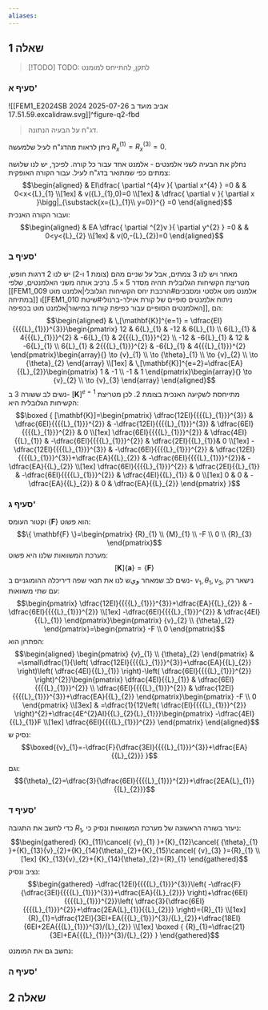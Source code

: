 ```yaml
---
aliases:
---
```

## שאלה 1

>[!TODO] TODO: לתקן, להתייחס למומנט
### סעיף א'
![[FEM1_E2024SB 2024 אביב מועד ב 2025-07-26 17.51.59.excalidraw.svg]]^figure-q2-fbd
>דג"ח על הבעיה הנתונה.

ניתן לראות מהדג"ח לעיל שלמעשה $R^{(1)}_{x}={{{R}_{x}}}^{(3)}=0$.

נחלק את הבעיה לשני אלמנטים - אלמנט אחד עבור כל קורה. לפיכך, יש לנו שלושה צמתים כפי שמתואר בדג"ח לעיל. עבור הקורה האופקית:
$$\begin{aligned}
 & EI\dfrac{ \partial ^{4}v }{ \partial x^{4} } =0 &  & 0<x<{L}_{1} \\[1ex]
 & v({L}_{1},0)=0  \\[1ex] 
 & \dfrac{ \partial v }{ \partial x }\bigg|_{\substack{x={L}_{1}\\ y=0}}^{} =0 
\end{aligned}$$
ועבור הקורה האנכית:
$$\begin{aligned}
 & EA \dfrac{ \partial ^{2}v }{ \partial y^{2} } =0 &  & 0<y<{L}_{2} \\[1ex]
 & v(0,-{L}_{2})=0
\end{aligned}$$

### סעיף ב'
מאחר ויש לנו $3$ צמתים, אבל על שניים מהם (צומת $1$ ו-$2$) יש לנו $2$ דרגות חופש, מטריצת הקשיחות הגלובלית תהיה מסדר $5\times 5$. נרכיב אותה משני האלמנטים, שלפי [[FEM1_009 אלמנט מוט אלסטי ומסבכים#הרכבת יחס הקשיחות הגלובלי|אלמנט מוט במתיחה]] ו[[FEM1_010 ניתוח אלמנטים סופיים של קורת אוילר-ברנולי#שיטת האלמנטים הסופיים עבור כפיפת קורות במישור|אלמנט מוט בכפיפה]], הם:
$$\begin{aligned}
 & \,[\mathbf{K}]^{e=1} = \dfrac{EI}{{{{L}_{1}}}^{3}}\begin{pmatrix} 12 & 6{L}_{1} & -12 & 6{L}_{1} \\ 6{L}_{1} & 4{{{L}_{1}}}^{2} & -6{L}_{1} & 2{{{L}_{1}}}^{2} \\ -12 & -6{L}_{1} & 12 & -6{L}_{1} \\ 6{L}_{1} & 2{{{L}_{1}}}^{2} & -6{L}_{1} & 4{{{L}_{1}}}^{2} \end{pmatrix}\begin{array}{}
\to {v}_{1} \\
\to {\theta}_{1} \\
\to {v}_{2} \\
\to {\theta}_{2}
\end{array}
 \\[1ex]
 & \,[\mathbf{K}]^{e=2}=\dfrac{EA}{{L}_{2}}\begin{pmatrix}
1 & -1 \\
-1 & 1
\end{pmatrix}\begin{array}{}
\to {v}_{2} \\
\to {v}_{3}
\end{array}
\end{aligned}$$
נשים לב ששורה $3$ ב- $[\mathbf{K}]^{e=1}$ מתייחסת לשקיעה האנכית בצומת $2$. לכן מטריצת הקשיחות הגלובלית היא:
$$\boxed {
[\mathbf{K}]=\begin{pmatrix}
\dfrac{12EI}{{{{L}_{1}}}^{3}} & \dfrac{6EI}{{{{L}_{1}}}^{2}} & -\dfrac{12EI}{{{{L}_{1}}}^{3}} & \dfrac{6EI}{{{{L}_{1}}}^{2}} & 0 \\[1ex]
\dfrac{6EI}{{{{L}_{1}}}^{2}} & \dfrac{4EI}{{L}_{1}} & -\dfrac{6EI}{{{{L}_{1}}}^{2}} & \dfrac{2EI}{{L}_{1}}& 0 \\[1ex]
-\dfrac{12EI}{{{{L}_{1}}}^{3}} & -\dfrac{6EI}{{{{L}_{1}}}^{2}} & \dfrac{12EI}{{{{L}_{1}}}^{3}}+\dfrac{EA}{{L}_{2}} & -\dfrac{6EI}{{{{L}_{1}}}^{2}}& -\dfrac{EA}{{L}_{2}} \\[1ex]
\dfrac{6EI}{{{{L}_{1}}}^{2}} & \dfrac{2EI}{{L}_{1}} & -\dfrac{6EI}{{{{L}_{1}}}^{2}} & \dfrac{4EI}{{L}_{1}} & 0 \\[1ex]
0 & 0 & -\dfrac{EA}{{L}_{2}} & 0 & \dfrac{EA}{{L}_{2}}
\end{pmatrix}
 }$$

### סעיף ג'
וקטור העומס $\{ \mathbf{F} \}$ הוא פשוט:
$$\{ \mathbf{F} \}=\begin{pmatrix}
{R}_{1} \\
{M}_{1} \\
-F \\
0 \\
{R}_{3}
\end{pmatrix}$$
מערכת המשוואות שלנו היא פשוט:
$$[\mathbf{K}]\{ \mathbf{a} \}=\{ \mathbf{F} \}$$
נשים לב שמאחר ويש לנו את תנאי שפה דיריכלה ההומוגניים ב- ${v}_{1},{\theta}_{1},{v}_{3}$, נישאר רק עם שתי משוואות:
$$\begin{pmatrix}
\dfrac{12EI}{{{{L}_{1}}}^{3}}+\dfrac{EA}{{L}_{2}} & -\dfrac{6EI}{{{{L}_{1}}}^{2}} \\[1ex]
-\dfrac{6EI}{{{{L}_{1}}}^{2}} & \dfrac{4EI}{{L}_{1}}
\end{pmatrix}\begin{pmatrix}
{v}_{2} \\
{\theta}_{2}
\end{pmatrix}=\begin{pmatrix}
-F \\
0
\end{pmatrix}$$
הפתרון הוא:
$$\begin{aligned}
\begin{pmatrix}
{v}_{1} \\
{\theta}_{2}
\end{pmatrix} & =\small\dfrac{1}{\left( \dfrac{12EI}{{{{L}_{1}}}^{3}}+\dfrac{EA}{{L}_{2}} \right)\left( \dfrac{4EI}{{L}_{1}} \right)-\left( \dfrac{6EI}{{{{L}_{1}}}^{2}} \right)^{2}}\begin{pmatrix}
\dfrac{4EI}{{L}_{1}} & \dfrac{6EI}{{{{L}_{1}}}^{2}} \\
\dfrac{6EI}{{{{L}_{1}}}^{2}} & \dfrac{12EI}{{{{L}_{1}}}^{3}}+\dfrac{EA}{{L}_{2}}
\end{pmatrix}\begin{pmatrix}
-F \\
0
\end{pmatrix} \\[3ex]
 & =\dfrac{1}{12\left( \dfrac{EI}{{{{L}_{1}}}^{2}} \right)^{2}+\dfrac{4E^{2}AI}{{L}_{2}{L}_{1}}}\begin{pmatrix}
-\dfrac{4EI}{{L}_{1}}F \\[1ex]
\dfrac{6EI}{{{{L}_{1}}}^{2}}
\end{pmatrix}
\end{aligned}$$
נסיק ש:
$$\boxed{{v}_{1}=-\dfrac{F}{\dfrac{3EI}{{{{L}_{1}}}^{3}}+\dfrac{EA}{{L}_{2}}} }$$
וגם:
$${\theta}_{2}=\dfrac{3}{\dfrac{6EI}{{{{L}_{1}}}^{2}}+\dfrac{2EA{L}_{1}}{{L}_{2}}}$$

### סעיף ד'
כדי לחשב את התגובה ${R}_{1}$, ניעזר בשורה הראשונה של מערכת המשוואות ונסיק כי:
$$\begin{gathered}
{K}_{11}\cancel{ {v}_{1} }+{K}_{12}\cancel{ {\theta}_{1} }+{K}_{13}{v}_{2}+{K}_{14}{\theta}_{2}+{K}_{15}\cancel{ {v}_{3} }={R}_{1} \\[1ex]
{K}_{13}{v}_{2}+{K}_{14}{\theta}_{2}={R}_{1}
\end{gathered}$$
נציב ונסיק:
$$\begin{gathered}
-\dfrac{12EI}{{{{L}_{1}}}^{3}}\left( -\dfrac{F}{\dfrac{3EI}{{{{L}_{1}}}^{3}}+\dfrac{EA}{{L}_{2}}} \right)+\dfrac{6EI}{{{{L}_{1}}}^{2}}\left( \dfrac{3}{\dfrac{6EI}{{{{L}_{1}}}^{2}}+\dfrac{2EA{L}_{1}}{{L}_{2}}} \right)={R}_{1} \\[1ex]
{R}_{1}=\dfrac{12EI}{3EI+EA{{{L}_{1}}}^{3}/{L}_{2}}+\dfrac{18EI}{6EI+2EA{{{L}_{1}}}^{3}/{L}_{2}} \\[1ex]
\boxed {
{R}_{1}=\dfrac{21}{3EI+EA{{{L}_{1}}}^{3}/{L}_{2}}
 }
\end{gathered}$$

נחשב גם את המומנט:


### סעיף ה'


## שאלה 2